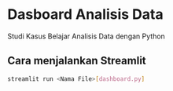 # Dasboard Analisis Data
Studi Kasus Belajar Analisis Data dengan Python

## Cara menjalankan Streamlit
```bash
streamlit run <Nama File>[dashboard.py]
```